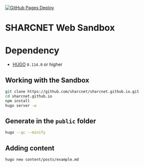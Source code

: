 [![GitHub Pages Deploy](https://github.com/sharcnet/sharcnet.github.io/actions/workflows/deploy.yml/badge.svg)](https://github.com/sharcnet/sharcnet.github.io/actions/workflows/deploy.yml)
# SHARCNET Web Sandbox

# Dependency

- [HUGO](https://gohugo.io/installation/) `0.114.0` or higher

## Working with the Sandbox

```bash
git clone https://github.com/sharcnet/sharcnet.github.io.git
cd sharcnet.github.io
npm install
hugo server -w
```

## Generate in the `public` folder

```bash
hugo --gc --minify
```

## Adding content

```bash
hugo new content/posts/example.md
```
